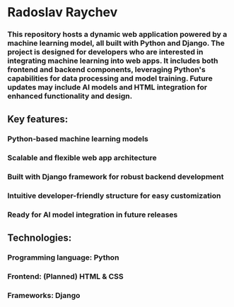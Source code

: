 # Radoslav Raychev

### This repository hosts a dynamic web application powered by a machine learning model, all built with Python and Django. The project is designed for developers who are interested in integrating machine learning into web apps. It includes both frontend and backend components, leveraging Python's capabilities for data processing and model training. Future updates may include AI models and HTML integration for enhanced functionality and design.

## Key features:

### Python-based machine learning models
### Scalable and flexible web app architecture
### Built with Django framework for robust backend development
### Intuitive developer-friendly structure for easy customization
### Ready for AI model integration in future releases

## Technologies:

### Programming language: Python
### Frontend: (Planned) HTML & CSS
### Frameworks: Django
